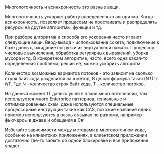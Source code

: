 Многопоточность и асинхронность это разные вещи.

Многопоточность ускоряет работу определенного алгоритма. Когда асинхронность, позволяет процессам не простаивать и распределять ресурсы на другие алгоритмы, функции и тд.

При разборе алгоритма и способа его ускорения часто играют следующие вещи.
Ввод-вывод - использование сокета, подключение к базе данных, ожидание погрузки из виртуальной памяти.
Процессор - числовые вычисления, обработка регулярных выражений, уборка мусора и тд.
В конкретном алгоритме, часто, всего одна какая-то определенная проблема, решив её, можно ускорить алгоритм

Количество возможных вариантов потоков - это зависит на сколько строк байт кода разделится наш метод, В целом формула такая (N*T)! / N*T. Где N - количество строк байт кода, T - количество потоков. 

На данный момент IT далеко ушло в плане многопоточносии, там используется много Enterprice паттернов, гениальные и оптимизированных схем, даже используются специальные процессорные инструкции такие как CAS, похожие название одних приемов используются в разных языках по разному, например фьючерсы в джаве и обещания в C#

 Избегайте зависимости между методами в многопоточном коде, особенно на клиентских приложениях, в клиентском приложении достаточно где-то забыть об одной блокировке и все приложение упадет


